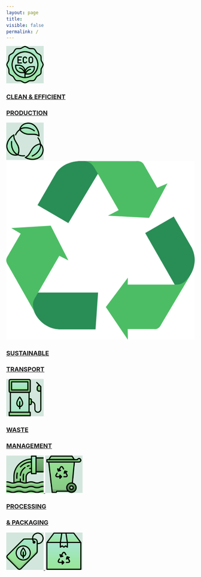 ```yaml
---
layout: page
title:
visible: false
permalink: /
---
```



<div class="home">
    <a class="home-top" href="/production">
        <img class="svg" src="/assets/icons/DrawKit-Ecology/Color/Label.svg">
        <!-- <img src="/assets/icons/production1.png"> -->
        <div>
            <h3>CLEAN & EFFICIENT</h3>
            <h3>PRODUCTION</h3>
        </div>
        <!-- <img src="/assets/icons/production2.png"> -->
        <img class="svg" src="/assets/icons/DrawKit-Ecology/Color/Leaves.svg">
    </a>
    <img src="/assets/RecycleTemp.png"/>
    <a class="home-center" href="/transport">
        <div>
            <h3>SUSTAINABLE</h3>
            <h3>TRANSPORT</h3>
        </div>
        <!-- <img src="/assets/icons/transport.png"> -->
        <img class="svg" src="/assets/icons/DrawKit-Ecology/Color/Gas Station.svg">
    </a>
    <a class="home-left" href="/waste">
        <div>
            <h3>WASTE</h3>
            <h3>MANAGEMENT</h3>
        </div>
        <!-- <img src="/assets/icons/waste1.png"> -->
        <!-- <img src="/assets/icons/waste2.png"> -->
        <img class="svg" src="/assets/icons/DrawKit-Ecology/Color/Waste.svg">
        <img class="svg" src="/assets/icons/DrawKit-Ecology/Color/Trash.svg">
    </a>
    <a class="home-right" href="/packaging">
        <div>
            <h3>PROCESSING</h3>
            <h3>& PACKAGING</h3>
        </div>
        <!-- <img src="/assets/icons/packaging1.png">
        <img src="/assets/icons/packaging2.png"> -->
        <img class="svg" src="/assets/icons/DrawKit-Ecology/Color/Eco Tag.svg">
        <img class="svg" src="/assets/icons/DrawKit-Ecology/Color/Package.svg">
    </a>
</div>


<script>
    function lightTheme() {
        // TODO: modify if neccesary images
        // document.getElementById("hero-logo").src = "/assets/cryptotracker/logo-wide-light.png";
    }

    function darkTheme() {}
</script>

<style>
.svg{
    width: 100px;
    filter: grayscale(100%) sepia(100%) hue-rotate(70deg) saturate(1.5) brightness(0.9);
}
</style>